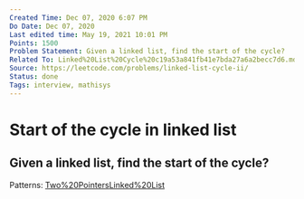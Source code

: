 ```yaml
---
Created Time: Dec 07, 2020 6:07 PM
Do Date: Dec 07, 2020
Last edited time: May 19, 2021 10:01 PM
Points: 1500
Problem Statement: Given a linked list, find the start of the cycle?
Related To: Linked%20List%20Cycle%20c19a53a841fb41e7bda27a6a2becc7d6.md
Source: https://leetcode.com/problems/linked-list-cycle-ii/
Status: done
Tags: interview, mathisys
---
```


# Start of the cycle in linked list

Given a linked list, find the start of the cycle?
---
Patterns: [Two%20Pointers](Two%20Pointers.md)[Linked%20List](Linked%20List.md)